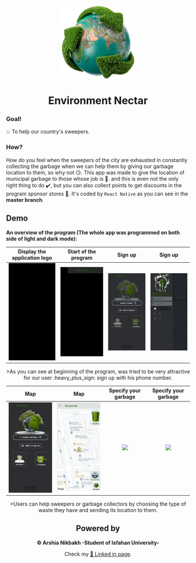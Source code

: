 <p align="center">
  <a href="https://github.com/Arshianb/Environment-Nectar">
    <img src="images/app_logo.png" alt="Logo" width="200" height="200">
  </a>
    <h1 align="center">Environment Nectar</h1>
</p>

### Goal!
:boom: To help our country's sweepers.

### How?
How do you feel when the sweepers of the city are exhausted in constantly collecting the garbage when we can help them by giving our garbage location to them, so why not :smirk:. This app was made to give the location of municipal garbage to those whose job is :star2:. and this is even not the only right thing to do :heavy_check_mark:, but you can also collect points to get discounts in the program sponsor stores :currency_exchange:. It's coded by `React Native` as you can see in the **master branch**.

## Demo
**An overview of the program (The whole app was programmed on both side of light and dark mode):**
<div align= "center"> 
  
|Display the application logo|Start of the program|Sign up|Sign up|
|:-----------:|:-----:|:---------:|:---------:|
|<img src="garbage%20prioject%20gifs/logo.gif" width="200px">|<img src="garbage%20prioject%20gifs/StartAppDark.gif" width="200px">|<img src="garbage%20prioject%20gifs/SignInOrSighnUpDark.gif" width="200px">|<img src="garbage%20prioject%20gifs/SignInOrSighnUpLight.gif" width="200px">|
<div/>
>As you can see at beginning of the program, was tried to be very attractive for our user :heavy_plus_sign: sign up with his phone number.

<div align= "center"> 
  
|Map|Map|Specify your garbage|Specify your garbage|
|:-----------:|:-----:|:---------:|:---------:|
|<img src="garbage%20prioject%20gifs/GarbageStartDark.gif" width="200px">|<img src="garbage%20prioject%20gifs/TurnOnGpsLight.gif" width="200px">|<img src="garbage%20prioject%20gifs/SelectGarbageKight.gif" width="200px">|<img src="garbage%20prioject%20gifs/SelectGarbageDark.gif" width="200px">|
<div/>
>Users can help sweepers or garbage collectors by choosing the type of waste they have and sending its location to them.


<div align= "center"> 
  
## Powered by
**© Arshia Nikbakh -Student of Isfahan University-**

Check my [:link: Linked in page](https://www.linkedin.com/in/arshia-nikbakht).

<div/>
